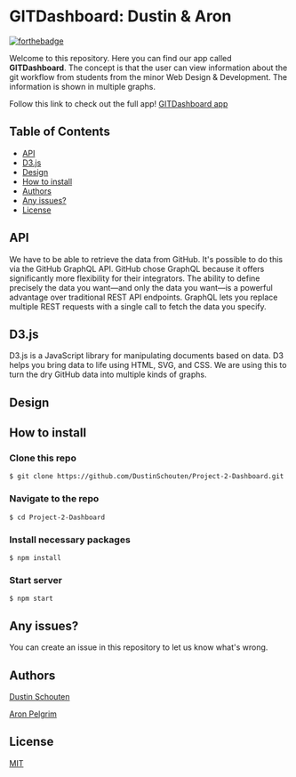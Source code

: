 # GITDashboard: Dustin & Aron
[![forthebadge](https://forthebadge.com/images/badges/check-it-out.svg)](https://forthebadge.com)

Welcome to this repository. Here you can find our app called **GITDashboard**. The concept is that the user can view information about the git workflow from students from the minor Web Design & Development. The information is shown in multiple graphs.

Follow this link to check out the full app!
[GITDashboard app]()

## Table of Contents
-   [API](#api)
-   [D3.js](#d3)
-   [Design](#design)
-   [How to install](#how-to-install)
-   [Authors](#authors)
-   [Any issues?](#any-issues)
-   [License](#license)

## API
We have to be able to retrieve the data from GitHub. It's possible to do this via the GitHub GraphQL API. GitHub chose GraphQL because it offers significantly more flexibility for their integrators. The ability to define precisely the data you want—and only the data you want—is a powerful advantage over traditional REST API endpoints. GraphQL lets you replace multiple REST requests with a single call to fetch the data you specify.

## D3.js
D3.js is a JavaScript library for manipulating documents based on data. D3 helps you bring data to life using HTML, SVG, and CSS. We are using this to turn the dry GitHub data into multiple kinds of graphs.

## Design

## How to install
### Clone this repo
```
$ git clone https://github.com/DustinSchouten/Project-2-Dashboard.git
```

### Navigate to the repo
```
$ cd Project-2-Dashboard
```

### Install necessary packages
``` 
$ npm install
```

### Start server
 ``` 
$ npm start 
 ```

## Any issues?
You can create an issue in this repository to let us know what's wrong.

## Authors
[Dustin Schouten](https://github.com/DustinSchouten)

[Aron Pelgrim](https://github.com/AronPelgrim)

## License
[MIT](https://github.com/DustinSchouten/Project-2-Dashboard/blob/main/LICENSE)